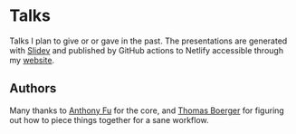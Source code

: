 # Talks

Talks I plan to give or or gave in the
past. 
The presentations are generated with [Slidev][slidev]
and published by GitHub actions to Netlify accessible through my [website][website].

## Authors

Many thanks to [Anthony Fu][antfu] for the core, 
and [Thomas Boerger][tboerger]
for figuring out how to piece things together for a sane workflow.


[antfu]: https://github.com/antfuhttps://github.com/antfu
[tboerger]: https://github.com/tboerger
[slidev]: https://sli.dev/
[website]: https://talks.beauhilton.com/
